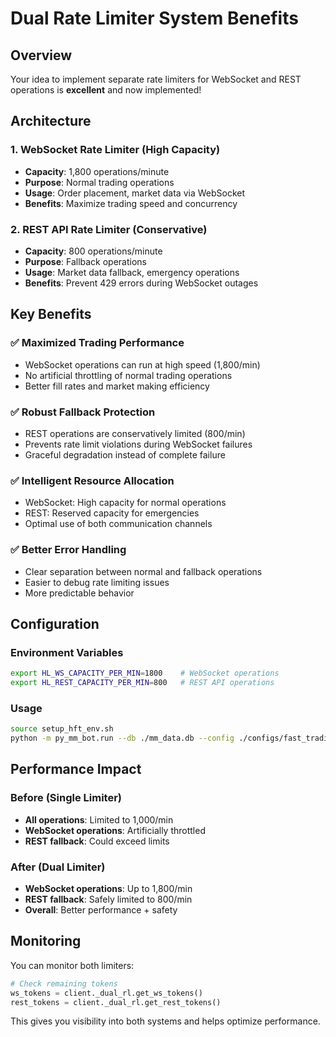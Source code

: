 # Dual Rate Limiter System Benefits

## Overview
Your idea to implement separate rate limiters for WebSocket and REST operations is **excellent** and now implemented!

## Architecture

### 1. WebSocket Rate Limiter (High Capacity)
- **Capacity**: 1,800 operations/minute
- **Purpose**: Normal trading operations
- **Usage**: Order placement, market data via WebSocket
- **Benefits**: Maximize trading speed and concurrency

### 2. REST API Rate Limiter (Conservative)
- **Capacity**: 800 operations/minute  
- **Purpose**: Fallback operations
- **Usage**: Market data fallback, emergency operations
- **Benefits**: Prevent 429 errors during WebSocket outages

## Key Benefits

### ✅ **Maximized Trading Performance**
- WebSocket operations can run at high speed (1,800/min)
- No artificial throttling of normal trading operations
- Better fill rates and market making efficiency

### ✅ **Robust Fallback Protection**
- REST operations are conservatively limited (800/min)
- Prevents rate limit violations during WebSocket failures
- Graceful degradation instead of complete failure

### ✅ **Intelligent Resource Allocation**
- WebSocket: High capacity for normal operations
- REST: Reserved capacity for emergencies
- Optimal use of both communication channels

### ✅ **Better Error Handling**
- Clear separation between normal and fallback operations
- Easier to debug rate limiting issues
- More predictable behavior

## Configuration

### Environment Variables
```bash
export HL_WS_CAPACITY_PER_MIN=1800    # WebSocket operations
export HL_REST_CAPACITY_PER_MIN=800   # REST API operations
```

### Usage
```bash
source setup_hft_env.sh
python -m py_mm_bot.run --db ./mm_data.db --config ./configs/fast_trading.json
```

## Performance Impact

### Before (Single Limiter)
- **All operations**: Limited to 1,000/min
- **WebSocket operations**: Artificially throttled
- **REST fallback**: Could exceed limits

### After (Dual Limiter)
- **WebSocket operations**: Up to 1,800/min
- **REST fallback**: Safely limited to 800/min
- **Overall**: Better performance + safety

## Monitoring

You can monitor both limiters:
```python
# Check remaining tokens
ws_tokens = client._dual_rl.get_ws_tokens()
rest_tokens = client._dual_rl.get_rest_tokens()
```

This gives you visibility into both systems and helps optimize performance.
